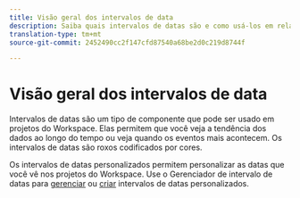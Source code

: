 ```yaml
---
title: Visão geral dos intervalos de data
description: Saiba quais intervalos de datas são e como usá-los em relatórios.
translation-type: tm+mt
source-git-commit: 2452490cc2f147cfd87540a68be2d0c219d8744f

---
```



# Visão geral dos intervalos de data

Intervalos de datas são um tipo de componente que pode ser usado em projetos do Workspace. Elas permitem que você veja a tendência dos dados ao longo do tempo ou veja quando os eventos mais acontecem. Os intervalos de datas são roxos codificados por cores.

Os intervalos de datas personalizados permitem personalizar as datas que você vê nos projetos do Workspace. Use o Gerenciador de intervalo de datas para [gerenciar](manage.md) ou [criar](create.md) intervalos de datas personalizados.
